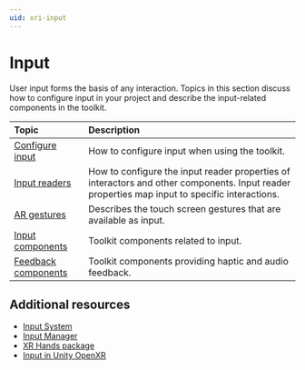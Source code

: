 ```yaml
---
uid: xri-input
---
```


# Input

User input forms the basis of any interaction. Topics in this section discuss how to configure input in your project and describe the input-related components in the toolkit.

| **Topic**             | **Description**          |
| :-------------------- | :----------------------- |
| [Configure input](configure-input-system.md)  | How to configure input when using the toolkit. |
| [Input readers](input-readers.md)             | How to configure the input reader properties of interactors and other components. Input reader properties map input to specific interactions. |
| [AR gestures](ar-gestures.md)                 | Describes the touch screen gestures that are available as input. |
| [Input components](input-components.md)       | Toolkit components related to input. |
| [Feedback components](feedback-components.md) | Toolkit components providing haptic and audio feedback. |
 
## Additional resources

* [Input System](https://docs.unity3d.com/Packages/com.unity.inputsystem@1.8)
* [Input Manager](xref:class-InputManager)
* [XR Hands package](xref:xrhands-manual)
* [Input in Unity OpenXR](xref:openxr-input)
